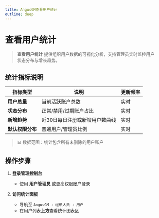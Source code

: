 ```yaml
---
title: AngusGM查看用户统计
outline: deep
---
```


# 查看用户统计

> **查看用户统计** 提供组织用户数据的可视化分析，支持管理员实时监控用户状态分布与增长趋势。

## 统计指标说明
| 指标类型       | 说明               | 更新频率     |  
|------------|------------------|--------------|  
| **用户总量**   | 当前活跃账户总数         | 实时         |  
| **状态分布**   | 正常/禁用/过期账户占比     | 实时       |  
| **新增趋势**   | 近30日每日注册或新增用户数曲线 | 实时         |  
| **默认权限分布** | 普通用户/管理员比例       | 实时         |  

> 📊 数据范围：统计包含所有未删除的用户账户

## 操作步骤
1. **登录管理控制台**
    - 使用 **用户管理员** 或更高权限账户登录

2. **访问统计面板**
    - 导航至 `AngusGM → 组织人员 → 用户`
    - 在用户列表**上方**查看统计图表区

